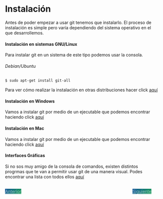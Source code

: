 # Instalación
Antes de poder empezar a usar git tenemos que instalarlo. El proceso de instalación es simple pero varía dependiendo del sistema operativo en el que desarrollemos.

#### Instalación en sistemas GNU/Linux
Para instalar git en un sistema de este tipo podemos usar la consola.

###### Debian/Ubuntu
```bash
$ sudo apt-get install git-all
```

Para ver cómo realizar la instalación en otras distribuciones hacer click [aquí](https://git-scm.com/download/linux)

#### Instalación en Windows

Vamos a instalar git por medio de un ejecutable que podemos encontrar haciendo click [aquí](https://git-scm.com/download/win)

#### Instalación en Mac

Vamos a instalar git por medio de un ejecutable que podemos encontrar haciendo click [aquí](https://git-scm.com/download/mac)

#### Interfaces Gráficas

Si no sos muy amigo de la consola de comandos, existen distintos progrmas que te van a permitir usar git de una manera visual.
Podes encontrar una lista con todos ellos [aquí](https://git-scm.com/downloads/guis)

<style>
.my-btn {
    width: 120px;
    display: inline;
    text-align: center;
    color: rgba(255, 255, 255, 0.6);
    background-color: #159957;
    background-image: linear-gradient(120deg, #155799, #159957);
    transition: color 0.2s ease-in-out, border .2s ease-in-out, box-shadow .2s ease-in-out;
}

.my-btn:hover {
    color: #FFFFFF;
    box-shadow: rgba(187, 187, 187, 0.53) 0 4px 3px 1px;
    border: 1px solid rgba(255, 255, 255, 0);
}

.btn-next {
    margin-left: 71.9% !important;
}

</style>
<br>
<a href="index" class="btn my-btn">Anterior</a>
<a href="comandos-basicos" class="btn my-btn btn-next">Siguiente</a>
